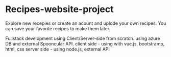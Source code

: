 # Recipes-website-project
Explore new recepies or create an acount and uplode your own recipes. You can save your favorite recipes to make them later.

Fullstack development using Client/Server-side from scratch.
using azure DB and external Spooncular API.
client side - using with vue.js, bootstramp, html, css
server side - using node.js, external API

